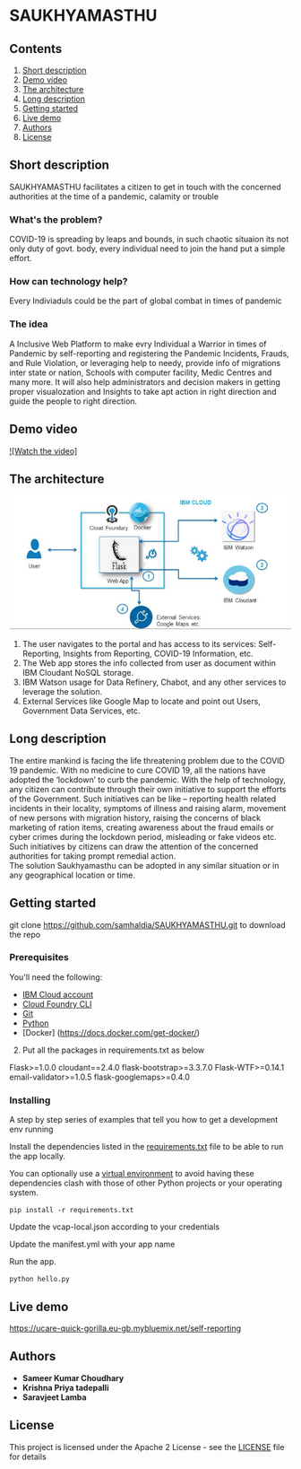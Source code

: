 # SAUKHYAMASTHU


## Contents

1. [Short description](#short-description)
1. [Demo video](#demo-video)
1. [The architecture](#the-architecture)
1. [Long description](#long-description)
1. [Getting started](#getting-started)
1. [Live demo](#live-demo)
1. [Authors](#authors)
1. [License](#license)


## Short description

SAUKHYAMASTHU facilitates a citizen to get in touch with the concerned authorities at the time of a pandemic, calamity or trouble

### What's the problem?

COVID-19 is spreading by leaps and bounds, in such chaotic situaion its not only duty of govt. body, every individual need to join the hand put a simple effort.

### How can technology help?

Every Indiviaduls could be the part of global combat in times of pandemic

### The idea

A Inclusive Web Platform to make evry Individual a Warrior in times of Pandemic by self-reporting and registering the Pandemic Incidents, Frauds, and Rule Violation, or leveraging help to needy, provide info of migrations inter state or nation, Schools with computer facility, Medic Centres and many more. It will also help administrators and decision makers in getting proper visualozation and Insights to take apt action in right direction and guide the people to right direction.

## Demo video

[![Watch the video]](https://youtu.be/EHR7A5d9TSg)

## The architecture

![Roadmap](https://github.com/samhaldia/SAUKHYAMASTHU/blob/master/architecture.JPG?raw=true)


1. The user navigates to the portal and has access to its services: Self-Reporting, Insights from Reporting, COVID-19 Information, etc.
2. The Web app stores the info collected from user as document within IBM Cloudant NoSQL storage.
3. IBM Watson usage for Data Refinery, Chabot, and any other services to leverage the solution.
4. External Services like Google Map to locate and point out Users, Government Data Services, etc.


## Long description

The entire mankind is facing the life threatening problem due to the COVID 19 pandemic.  With no medicine to cure COVID 19, all the nations have adopted the ‘lockdown’ to curb the pandemic. 
With the help of technology, any citizen can contribute through their own initiative to support the efforts of the Government.  Such initiatives can be like – reporting health related incidents in their locality, symptoms of illness and raising alarm, movement of new persons with migration history, raising the concerns of black marketing of ration items, creating awareness about the fraud emails or cyber crimes during the lockdown period, misleading or fake videos etc.  Such initiatives by citizens can draw the attention of the concerned authorities for taking prompt remedial action.  
The solution Saukhyamasthu can be adopted in any similar situation or in any geographical location or time. 



## Getting started

git clone https://github.com/samhaldia/SAUKHYAMASTHU.git to download the repo

### Prerequisites


You'll need the following:
* [IBM Cloud account](https://console.ng.bluemix.net/registration/)
* [Cloud Foundry CLI](https://github.com/cloudfoundry/cli#downloads)
* [Git](https://git-scm.com/downloads)
* [Python](https://www.python.org/downloads/)
* [Docker] (https://docs.docker.com/get-docker/)

2. Put all the packages in requirements.txt as below
 
Flask>=1.0.0
cloudant==2.4.0
flask-bootstrap>=3.3.7.0
Flask-WTF>=0.14.1
email-validator>=1.0.5
flask-googlemaps>=0.4.0


### Installing

A step by step series of examples that tell you how to get a development env running

Install the dependencies listed in the [requirements.txt](https://pip.readthedocs.io/en/stable/user_guide/#requirements-files) file to be able to run the app locally.

You can optionally use a [virtual environment](https://packaging.python.org/installing/#creating-and-using-virtual-environments) to avoid having these dependencies clash with those of other Python projects or your operating system.

  ```
pip install -r requirements.txt
  ```

Update the vcap-local.json according to your credentials

Update the manifest.yml with your app name

Run the app.
  ```
python hello.py
  ```


## Live demo
https://ucare-quick-gorilla.eu-gb.mybluemix.net/self-reporting


## Authors

* **Sameer Kumar Choudhary** 
* **Krishna Priya tadepalli**
* **Saravjeet Lamba**


## License

This project is licensed under the Apache 2 License - see the [LICENSE](LICENSE) file for details